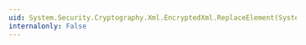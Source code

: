 ```yaml
---
uid: System.Security.Cryptography.Xml.EncryptedXml.ReplaceElement(System.Xml.XmlElement,System.Security.Cryptography.Xml.EncryptedData,System.Boolean)
internalonly: False
---
```

